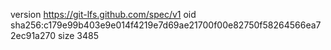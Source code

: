 version https://git-lfs.github.com/spec/v1
oid sha256:c179e99b403e9e014f4219e7d69ae21700f00e82750f58264566ea72ec91a270
size 3485
